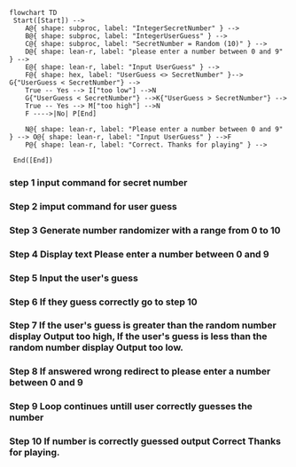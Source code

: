 ```mermaid
flowchart TD
 Start([Start]) --> 
    A@{ shape: subproc, label: "IntegerSecretNumber" } -->
    B@{ shape: subproc, label: "IntegerUserGuess" } -->
    C@{ shape: subproc, label: "SecretNumber = Random (10)" } --> 
    D@{ shape: lean-r, label: "please enter a number between 0 and 9" } -->
    E@{ shape: lean-r, label: "Input UserGuess" } -->
    F@{ shape: hex, label: "UserGuess <> SecretNumber" }--> G{"UserGuess < SecretNumber"} -->
    True -- Yes --> I["too low"] -->N
    G{"UserGuess < SecretNumber"} -->K{"UserGuess > SecretNumber"} -->
    True -- Yes --> M["too high"] -->N
    F ---->|No| P[End]
   
    N@{ shape: lean-r, label: "Please enter a number between 0 and 9" } --> O@{ shape: lean-r, label: "Input UserGuess" } -->F
    P@{ shape: lean-r, label: "Correct. Thanks for playing" } -->

 End([End])
```
### step 1 input command for secret number
### Step 2 imput command for user guess
### Step 3 Generate number randomizer with a range from 0 to 10
### Step 4 Display text Please enter a number between 0 and 9
### Step 5 Input the user's guess
### Step 6 If they guess correctly go to step 10
### Step 7 If the user's guess is greater than the random number display Output too high, If the user's guess is less than the random number display Output too low.
### Step 8 If answered wrong redirect to please enter a number between 0 and 9
### Step 9 Loop continues untill user correctly guesses the number
### Step 10 If number is correctly guessed output Correct Thanks for playing.


    

